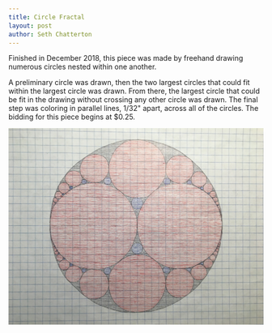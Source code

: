 ```yaml
---
title: Circle Fractal
layout: post
author: Seth Chatterton
---
```



Finished in December 2018, this piece was made by freehand drawing numerous circles nested within one another.

A preliminary circle was drawn, then the two largest circles that could fit within the largest circle was drawn. From there, the largest circle that could be fit in the drawing without crossing any other circle was drawn. The final step was coloring in parallel lines, 1/32" apart, across all of the circles. The bidding for this piece begins at $0.25.


<img src="/assets/images/circles.jpg" alt="Cool circular drawing" class="center"/>
